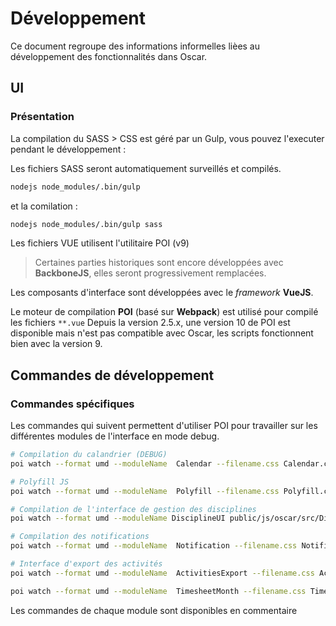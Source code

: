 # Développement

Ce document regroupe des informations informelles lièes au développement des fonctionnalités dans Oscar.



## UI

### Présentation

La compilation du SASS > CSS est géré par un Gulp, vous pouvez l'executer pendant le développement : 

Les fichiers SASS seront automatiquement surveillés et compilés.

```bash
nodejs node_modules/.bin/gulp
```

et la comilation : 

```bash
nodejs node_modules/.bin/gulp sass
```

Les fichiers VUE utilisent l'utilitaire POI (v9)

> Certaines parties historiques sont encore développées avec **BackboneJS**, elles seront progressivement remplacées.

Les composants d'interface sont développées avec le *framework* **VueJS**.
 
Le moteur de compilation **POI** (basé sur **Webpack**) est utilisé pour compilé les fichiers `**.vue` Depuis la version 2.5.x, une version 10 de POI est disponible mais n'est pas compatible avec Oscar, les scripts fonctionnent bien avec la version 9.


## Commandes de développement

### Commandes spécifiques

Les commandes qui suivent permettent d'utiliser POI pour travailler sur les différentes modules de l'interface en mode debug.

```bash
# Compilation du calandrier (DEBUG)
poi watch --format umd --moduleName  Calendar --filename.css Calendar.css --filename.js Calendar.js --dist public/js/oscar/dist public/js/oscar/src/Calendar.vue 

# Polyfill JS
poi watch --format umd --moduleName  Polyfill --filename.css Polyfill.css --filename.js Polyfill.js --dist public/js/oscar/dist public/js/oscar/src/Polyfill.js 

# Compilation de l'interface de gestion des disciplines
poi watch --format umd --moduleName DisciplineUI public/js/oscar/src/DisciplineUI.vue --filename.css DisciplineUI.css --filename.js DisciplineUI.js --dist public/js/oscar/dist

# Compilation des notifications
poi watch --format umd --moduleName  Notification --filename.css Notification.css --filename.js Notification.js --dist public/js/oscar/dist public/js/oscar/src/Notification.vue

# Interface d'export des activités
poi watch --format umd --moduleName  ActivitiesExport --filename.css ActivitiesExport.css --filename.js ActivitiesExport.js --dist public/js/oscar/dist public/js/oscar/src/ActivitiesExport.vue

poi watch --format umd --moduleName  TimesheetMonth --filename.css TimesheetMonth.css --filename.js TimesheetMonth.js --dist public/js/oscar/dist public/js/oscar/src/TimesheetMonth.vue
```

Les commandes de chaque module sont disponibles en commentaire